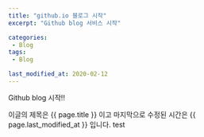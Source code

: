 ```yaml
---
title: "github.io 블로그 시작"
excerpt: "Github blog 서비스 시작"

categories:
 - Blog
tags:
 - Blog

last_modified_at: 2020-02-12
---
```


Github blog 시작!!

이글의 제목은 {{ page.title }} 이고
마지막으로 수정된 시간은 {{ page.last_modified_at }} 입니다.
test
